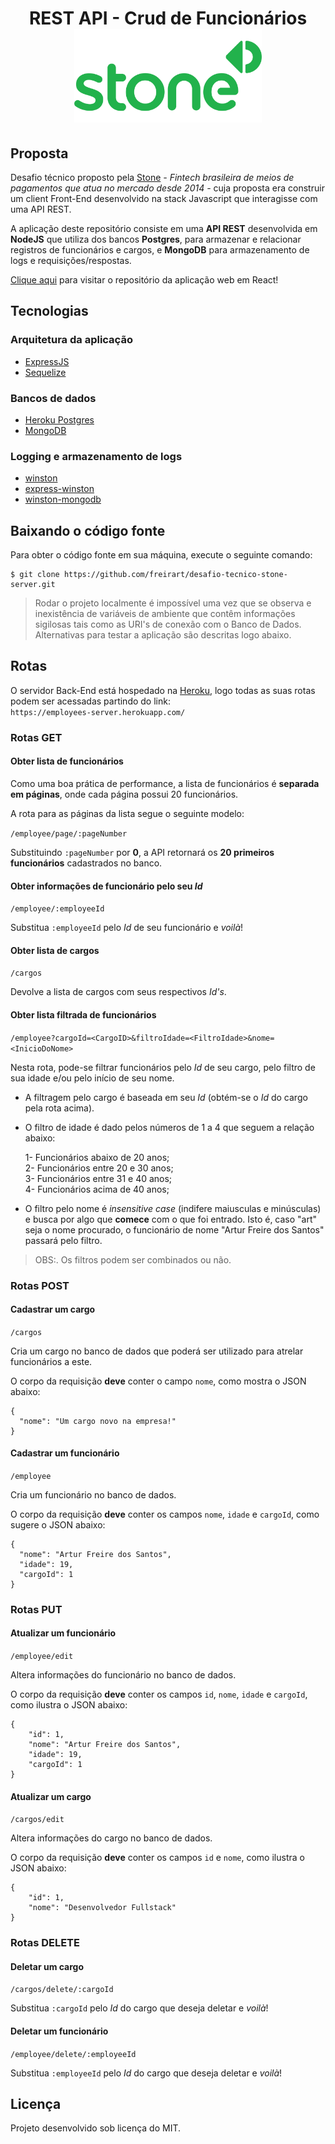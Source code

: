<h1 align="center">
	REST API - Crud de Funcionários<br/>
	<img src="https://raw.githubusercontent.com/freirart/desafio-tecnico-stone-server/master/readme-image.png" width="300" />
</h1>

## Proposta
Desafio técnico proposto pela <a href="https://www.stone.com.br" target="_blank">Stone</a> _- Fintech brasileira de meios de pagamentos que atua no mercado desde 2014 -_
cuja proposta era construir um client Front-End desenvolvido na stack Javascript que interagisse com uma API REST.

A aplicação deste repositório consiste em uma __API REST__ desenvolvida em __NodeJS__ que utiliza dos bancos __Postgres__, para armazenar e relacionar registros de funcionários e cargos, e __MongoDB__ para armazenamento de logs e requisições/respostas.

<a href="https://github.com/freirart/desafio-tecnico-stone-web" target="_blank">Clique aqui</a> para visitar o repositório da aplicação web em React!

## Tecnologias

### Arquitetura da aplicação
* <a href="https://github.com/expressjs/express" target="_blank">ExpressJS</a>
* <a href="https://github.com/sequelize/sequelize" target="_blank">Sequelize</a>

### Bancos de dados
* <a href="https://www.heroku.com/postgres" target="_blank">Heroku Postgres</a>
* <a href="https://www.mongodb.com/" target="_blank">MongoDB</a>

### Logging e armazenamento de logs
* <a href="https://github.com/winstonjs/winston" target="_blank">winston</a>
* <a href="https://github.com/bithavoc/express-winston" target="_blank">express-winston</a>
* <a href="https://github.com/winstonjs/winston-mongodb" target="_blank">winston-mongodb</a>

## Baixando o código fonte
Para obter o código fonte em sua máquina, execute o seguinte comando:

```
$ git clone https://github.com/freirart/desafio-tecnico-stone-server.git
```
> Rodar o projeto localmente é impossível uma vez que se observa e inexistência de variáveis de ambiente que contêm informações sigilosas tais como as URI's de conexão com o Banco de Dados. Alternativas para testar a aplicação são descritas logo abaixo.

## Rotas
O servidor Back-End está hospedado na <a href="www.heroku.com" target="_blank">Heroku<a/>, logo todas as suas rotas podem ser acessadas partindo do link: <br />
`https://employees-server.herokuapp.com/`

### Rotas GET

#### Obter lista de funcionários
Como uma boa prática de performance, a lista de funcionários é __separada em páginas__, onde cada página possui 20 funcionários.

A rota para as páginas da lista segue o seguinte modelo:

`/employee/page/:pageNumber`

Substituindo `:pageNumber` por __0__, a API retornará os __20 primeiros funcionários__ cadastrados no banco.

#### Obter informações de funcionário pelo seu _Id_

`/employee/:employeeId`

Substitua `:employeeId` pelo _Id_ de seu funcionário e _voilà_!

#### Obter lista de cargos

`/cargos`

Devolve a lista de cargos com seus respectivos _Id's_.

#### Obter lista filtrada de funcionários

`/employee?cargoId=<CargoID>&filtroIdade=<FiltroIdade>&nome=<InicioDoNome>`

Nesta rota, pode-se filtrar funcionários pelo _Id_ de seu cargo, pelo filtro de sua idade e/ou pelo início de seu nome.

* A filtragem pelo cargo é baseada em seu _Id_ (obtém-se o _Id_ do cargo pela rota acima).
* O filtro de idade é dado pelos números de 1 a 4 que seguem a relação abaixo:

    1- Funcionários abaixo de 20 anos; <br/>
    2- Funcionários entre 20 e 30 anos; <br/>
    3- Funcionários entre 31 e 40 anos; <br/>
    4- Funcionários acima de 40 anos;
* O filtro pelo nome é _insensitive case_ (indifere maiusculas e minúsculas) e busca por algo que __comece__ com o que foi entrado. Isto é, caso "art" seja o nome procurado, o funcionário de nome "Artur Freire dos Santos" passará pelo filtro.

> OBS:. Os filtros podem ser combinados ou não.

### Rotas POST

#### Cadastrar um cargo

`/cargos`

Cria um cargo no banco de dados que poderá ser utilizado para atrelar funcionários a este.

O corpo da requisição __deve__ conter o campo `nome`, como mostra o JSON abaixo:

```
{
  "nome": "Um cargo novo na empresa!"
}
```

#### Cadastrar um funcionário

`/employee`

Cria um funcionário no banco de dados.

O corpo da requisição __deve__ conter os campos `nome`, `idade` e `cargoId`, como sugere o JSON abaixo:

```
{
  "nome": "Artur Freire dos Santos",
  "idade": 19,
  "cargoId": 1
}
```
### Rotas PUT
#### Atualizar um funcionário

`/employee/edit`

Altera informações do funcionário no banco de dados.

O corpo da requisição __deve__ conter os campos `id`, `nome`, `idade` e `cargoId`, como ilustra o JSON abaixo: 

```
{
	"id": 1,
	"nome": "Artur Freire dos Santos",
	"idade": 19,
	"cargoId": 1
}
```
#### Atualizar um cargo
`/cargos/edit`

Altera informações do cargo no banco de dados.

O corpo da requisição __deve__ conter os campos `id` e `nome`, como ilustra o JSON abaixo:

```
{
	"id": 1,
	"nome": "Desenvolvedor Fullstack"
}
```
### Rotas DELETE
#### Deletar um cargo
`/cargos/delete/:cargoId`

Substitua `:cargoId` pelo _Id_ do cargo que deseja deletar e _voilà_!

#### Deletar um funcionário
`/employee/delete/:employeeId`

Substitua `:employeeId` pelo _Id_ do cargo que deseja deletar e _voilà_!

## Licença
Projeto desenvolvido sob licença do MIT.
